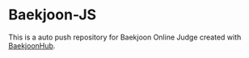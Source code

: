 # Baekjoon-JS
This is a auto push repository for Baekjoon Online Judge created with [BaekjoonHub](https://github.com/BaekjoonHub/BaekjoonHub).
